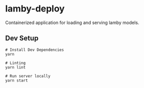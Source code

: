 # lamby-deploy

Containerized application for loading and serving lamby models.

## Dev Setup

```
# Install Dev Dependencies
yarn

# Linting
yarn lint

# Run server locally
yarn start
```
